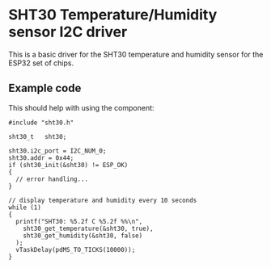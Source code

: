 # SHT30 Temperature/Humidity sensor I2C driver

This is a basic driver for the SHT30 temperature and humidity sensor for the ESP32 set of chips.

## Example code

This should help with using the component:

```
#include "sht30.h"

sht30_t   sht30;

sht30.i2c_port = I2C_NUM_0;
sht30.addr = 0x44;
if (sht30_init(&sht30) != ESP_OK)
{
  // error handling...
}
  
// display temperature and humidity every 10 seconds
while (1)
{
  printf("SHT30: %5.2f C %5.2f %%\n",
    sht30_get_temperature(&sht30, true),
    sht30_get_humidity(&sht30, false)
  );
  vTaskDelay(pdMS_TO_TICKS(10000));
}
```
